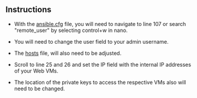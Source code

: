<h2>Instructions </h2>

* With the [ansible.cfg](ansible.cfg) file, you will need to navigate to line 107 or search "remote_user" by selecting control+w in nano.
* You will need to change the user field to your admin username.


* The [hosts](hosts) file, will also need to be adjusted.
* Scroll to line 25 and 26 and set the IP field with the internal IP addresses of your Web VMs.
* The location of the private keys to access the respective VMs also will need to be changed.
